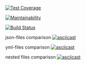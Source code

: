 [![Test Coverage](https://api.codeclimate.com/v1/badges/b7bcfe5afa1f76f97e35/test_coverage)](https://codeclimate.com/github/PolyMaG/python-project-lvl2/test_coverage)

[![Maintainability](https://api.codeclimate.com/v1/badges/b7bcfe5afa1f76f97e35/maintainability)](https://codeclimate.com/github/PolyMaG/python-project-lvl2/maintainability)

[![Build Status](https://travis-ci.com/PolyMaG/python-project-lvl2.svg?branch=master)](https://travis-ci.com/PolyMaG/python-project-lvl2)

json-files comparison
[![asciicast](https://asciinema.org/a/s2Cu8m36fLAw35TLGnHUcTpjG.svg)](https://asciinema.org/a/s2Cu8m36fLAw35TLGnHUcTpjG)

yml-files comparison
[![asciicast](https://asciinema.org/a/bDK5UAI5dmc6sRAeBo0cSODu4.svg)](https://asciinema.org/a/bDK5UAI5dmc6sRAeBo0cSODu4)

nested files comparison
[![asciicast](https://asciinema.org/a/PhObV1Wx1gnkrFQZRS6kpYG6G.svg)](https://asciinema.org/a/PhObV1Wx1gnkrFQZRS6kpYG6G)
